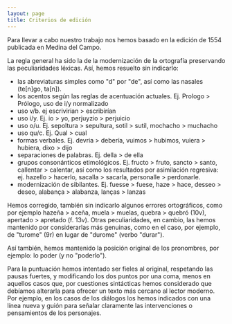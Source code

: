 ```yaml
---
layout: page
title: Criterios de edición
---
```


Para llevar a cabo nuestro trabajo nos hemos basado en la edición de 1554 publicada en Medina del Campo.

La regla general ha sido la de la modernización de la ortografía preservando las peculiaridades léxicas. Así, hemos resuelto sin indicarlo:

 * las abreviaturas simples como "d" por "de", así como las nasales (te[n]go, ta[n]).
 * los acentos según las reglas de acentuación actuales. Ej. Prologo > Prólogo, uso de i/y normalizado
 * uso v/b. ej escrivirian > escribirían
 * uso i/y. Ej. io > yo, perjuyzio > perjuicio
 * uso o/u. Ej. sepoltura > sepultura, sotil > sutil, mochacho > muchacho
 * uso qu/c. Ej. Qual > cual
 * formas verbales. Ej. devria > debería, vuimos > hubimos, vuiera > hubiera, dixo > dijo
 * separaciones de palabras. Ej. della > de ella
 * grupos consonánticos etimológicos. Ej. fructo > fruto, sancto > santo, callentar > calentar, así como los resultados por asimilación regresiva: ej. hazello > hacerlo, sacalla > sacarla, personalle > perdonarle.  
 * modernización de sibilantes. Ej. fuesse > fuese, haze > hace, desseo > deseo, alabança > alabanza, lanças > lanzas

Hemos corregido, también sin indicarlo algunos errores ortográficos, como por ejemplo hazeña > aceña, muela > muelas, quebra > quebró (10v), apertado > apretado (f. 13v). Otras peculiaridades, en cambio, las hemos mantenido por considerarlas más genuinas, como en el caso, por ejemplo, de "turome" (9r) en lugar de "durome" (verbo "durar").

Así también, hemos mantenido la posición original de los pronombres, por ejemplo: lo poder (y no "poderlo").  

Para la puntuación hemos intentado ser fieles al original, respetando las pausas fuertes, y modificando los dos puntos por una coma, menos en aquellos casos que, por cuestiones sintácticas hemos considerado que debíamos alterarla para ofrecer un texto más cercano al lector moderno. Por ejemplo, en los casos de los diálogos los hemos indicados con una línea nueva y guión para señalar claramente las intervenciones o pensamientos de los personajes. 
